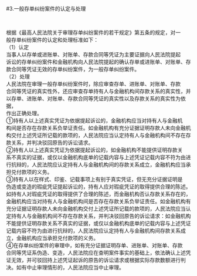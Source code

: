 #3.一般存单纠纷案件的认定与处理
<p>&nbsp;</p>
    <p>根据《最高人民法院关于审理存单纠纷案件的若干规定》第五条的规定，对一<br />
      般存单纠纷案件的认定和处理标准如下：<br />
      （1）认定<br />
      当事人以存单或进账单、对账单、存款合同等凭证为主要证据向人民法院提起<br />
      诉讼的存单纠纷案件和金融机构向人民法院提起的确认存单或进账单、对账单、存<br />
      款合同等凭证无效的存单纠纷案件，为一般存单纠纷案件。<br />
      （2）处理<br />
      人民法院在审理一般存单纠纷案件时，除应审查存单、进账单、对账单、存款<br />
      合同等凭证的真实性外，还应审查存单持有人与金融机构间存款关系的真实性，并<br />
      以存单、进账单、对账单、存款合同等凭证的真实性以及存款关系的真实性为依据，<br />
      作出正确处理。<br />
      ①持有人以上述真实凭证为依据提起诉讼的，金融机构应当对持有人与金融机<br />
      构间是否存在存款关系负举证责任。如金融机构有充分证据证明存款人未向金融机<br />
      构交付上述凭证所记载的款项的，人民法院应当认定持有人与金融机构间不存在存<br />
      款关系，并判决驳回原告的诉讼请求。<br />
      ②持有人以上述真实凭证为依据提起诉讼的，如金融机构不能提供证明存款关<br />
      系不真实的证据，或仅以金融机构底单的记载内容与上述凭证记载内容不符为由进<br />
      行抗辩的，人民法院应认定持有人与金融机构间的存款关系成立，金融机构应当承<br />
      担兑付款项的义务。<br />
      ③持有人以在样式、印鉴、记载事项上有别于真实凭证，但无充分证据证明是<br />
      伪造或变造的瑕疵凭证提起诉讼的，持有人应对瑕疵凭证的取得提供合理的陈述。<br />
      如持有人对瑕疵凭证的取得提供了合理的陈述，而金融机构否认存款关系存在的，<br />
      金融机构应当对持有人与金融机构间是否存在存款关系负举证责任。如金融机构有<br />
      充分证据证明存款人未向金融机构交付上述凭证所记载的款项的，人民法院应当认<br />
      定持有人与金融机构间不存在存款关系，并判决驳回原告的诉讼请求：如金融机构<br />
      不能提供证明存款关系不真实的证据，或仅以金融机构底单的记载内容与上述凭证<br />
      记载内容不符为由进行抗辩的，人民法院应认定持有人与金融机构间存款关系成<br />
      立，金融机构应当承担兑付款项的义务。<br />
      ④在存单纠纷案件的审理中，如有充分证据证明存单、进账单、对账单、存款<br />
      合同等凭证系伪造、变造，人民法院应在查明案件事实的基础上，依法确认上述凭<br />
      证无效，并可驳回持上述凭证起诉的原告的诉讼请求或根据实际存款数额进行判<br />
    决。如有中止审理情形的，人民法院应当中止审理。</p>